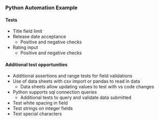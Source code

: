 ### Python Automation Example

#### Tests

* Title field limit
* Release date acceptance
  * Positive and negative checks
* Rating input
  * Positive and negative checks

#### Additional test opportunities

* Additional assertions and range tests for field validations
* Use of data sheets with csv import or pandas to read in data 
  * Data sheets allow updating values to test with vs code changes
* Python supports sql connection queries 
  * Additional tests to query and validate data submitted
* Test white spacing in field
* Test strings on integer fields
* Test special characters
